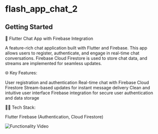 # flash_app_chat_2


## Getting Started

🚀 Flutter Chat App with Firebase Integration

A feature-rich chat application built with Flutter and Firebase. This app allows users to register, authenticate, and engage in real-time chat conversations. Firebase Cloud Firestore is used to store chat data, and streams are implemented for seamless updates.

🌐 Key Features:

User registration and authentication
Real-time chat with Firebase Cloud Firestore
Stream-based updates for instant message delivery
Clean and intuitive user interface
Firebase integration for secure user authentication and data storage

👨‍💻 Tech Stack:

Flutter
Firebase (Authentication, Cloud Firestore)

![Functionality Video](https://media.giphy.com/media/v1.Y2lkPTc5MGI3NjExZXEzaml6enltOGoyMmtwMjA4N2xqN3Riamlra3QzMTV0d3l2eDlocCZlcD12MV9pbnRlcm5hbF9naWZfYnlfaWQmY3Q9Zw/DTRB9YptgC5aD9cDBW/giphy.gif)
